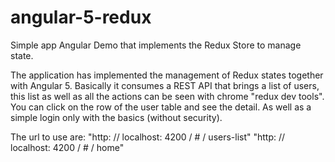
# angular-5-redux
Simple app Angular Demo that implements the Redux Store to manage state.

The application has implemented the management of Redux states together with Angular 5. Basically it consumes a REST API that brings a list of users, this list as well as all the actions can be seen with chrome "redux dev tools".
You can click on the row of the user table and see the detail. As well as a simple login only with the basics (without security).

The url to use are:
"http: // localhost: 4200 / # / users-list"
"http: // localhost: 4200 / # / home"
